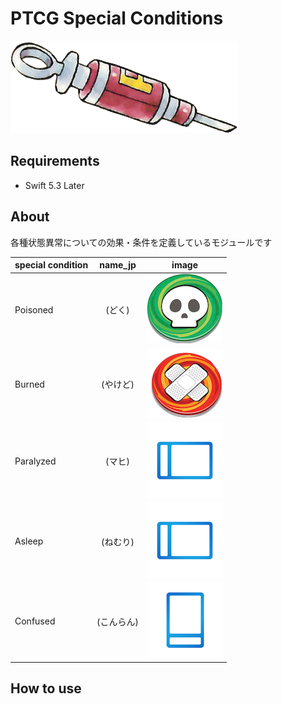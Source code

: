 # PTCG Special Conditions

![](doc/special_conditions_icon.png)

## Requirements

- Swift 5.3 Later

## About

各種状態異常についての効果・条件を定義しているモジュールです

| special condition | name_jp | image |
| :--- | :---: | :---: |
| Poisoned | (どく) | ![](doc/layer_poisoned_marker.png) |
| Burned | (やけど) | ![](doc/layer_burned_marker.png) |
| Paralyzed | (マヒ) | ![](doc/layer_rotation_side.png) |
| Asleep | (ねむり) | ![](doc/layer_rotation_side.png) |
| Confused | (こんらん) | ![](doc/layer_rotation_up_side_down.png) |

## How to use

